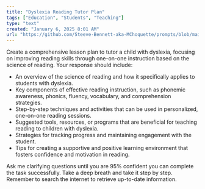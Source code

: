 ```yaml
---
title: "Dyslexia Reading Tutor Plan"
tags: ["Education", "Students", "Teaching"]
type: "text"
created: "January 6, 2025 8:01 AM"
url: "https://github.com/Steeve-Bennett-aka-MChoquette/prompts/blob/main/dyslexia_reading_tutor_plan.md"
---
```


Create a comprehensive lesson plan to tutor a child with dyslexia, focusing on improving reading skills through one-on-one instruction based on the science of reading. Your response should include:

- An overview of the science of reading and how it specifically applies to students with dyslexia.
- Key components of effective reading instruction, such as phonemic awareness, phonics, fluency, vocabulary, and comprehension strategies.
- Step-by-step techniques and activities that can be used in personalized, one-on-one reading sessions.
- Suggested tools, resources, or programs that are beneficial for teaching reading to children with dyslexia.
- Strategies for tracking progress and maintaining engagement with the student.
- Tips for creating a supportive and positive learning environment that fosters confidence and motivation in reading.

Ask me clarifying questions until you are 95% confident you can complete the task successfully. Take a deep breath and take it step by step. Remember to search the internet to retrieve up-to-date information.